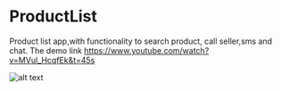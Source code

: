 # ProductList
Product list app,with functionality to search product, call seller,sms and chat.
The demo link https://www.youtube.com/watch?v=MVul_HcqfEk&t=45s


![alt text](https://github.com/ayetolusamuel/ProductList/blob/master/product_list.PNG)
